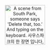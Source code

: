 <div align="center">
  <img src="https://user-images.githubusercontent.com/11691670/92996439-171d8280-f4fb-11ea-9de8-8a232f5b8c47.gif" height="128" alt="A scene from South Park, someone says 'Delete that, too.' And typing on the keyboard. 사우스파크의 한 장면 입니다, 누군가가 'Delete that, too.' 라고 말하면서 키보드를 타이핑 하고 있습니다.">
</div>
